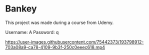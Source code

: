 # Bankey

This project was made during a course from Udemy.

Username: A
Password: q

https://user-images.githubusercontent.com/75442373/193798912-703a08a9-ca78-4109-9b3f-250c0eeec618.mp4

